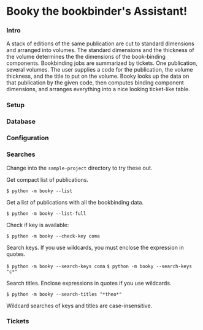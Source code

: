 # Booky the bookbinder's Assistant!

### Intro

A stack of editions of the same publication are cut to standard dimensions
and arranged into volumes. The standard dimensions and the thickness 
of the volume determines the the dimensions of the book-binding components.
Bookbinding jobs are summarized by tickets. One publication, several
volumes. The user supplies a code for the publication, the volume
thickness, and the title to put on the volume. Booky looks up the
data on that publication by the given code, then computes binding
component dimensions, and arranges everything into a nice looking 
ticket-like table. 

### Setup 


### Database


### Configuration


### Searches

Change into the ```sample-project``` directory to try these out.

Get compact list of publications. 

```$ python -m booky --list```

Get a list of publications with all the bookbinding data.

```$ python -m booky --list-full```

Check if key is available:

```$ python -m booky --check-key coma```

Search keys. If you use wildcards, you must enclose the expression in quotes.

```$ python -m booky --search-keys coma```
```$ python -m booky --search-keys "c*"```

Search titles. Enclose expressions in quotes if you use wildcards.

```$ python -m booky --search-titles "*theo*"```

Wildcard searches of keys and titles are case-insensitive.

### Tickets



